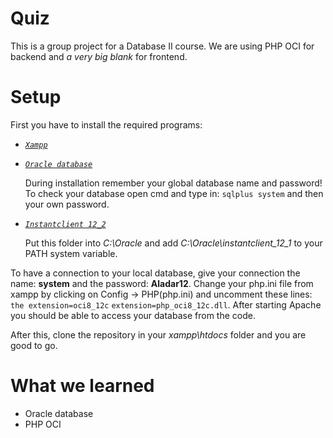 # Quiz
This is a group project for a Database II course. We are using PHP OCI for backend and *a very big blank* for frontend.

# Setup

First you have to install the required programs:

* [*`Xampp`*](https://www.apachefriends.org/hu/index.html)

* [*`Oracle database`*](https://www.oracle.com/technetwork/database/enterprise-edition/downloads/index.html)

  During installation remember your global database name and password! To check your database open cmd and type in: `sqlplus system` and then your own password.

* [*`Instantclient 12_2`*](https://www.oracle.com/technetwork/topics/winx64soft-089540.html)

  Put this folder into *C:\Oracle* and add *C:\Oracle\instantclient_12_1* to your PATH system variable.

To have a connection to your local database, give your connection the name: **system** and the password: **Aladar12**. Change your php.ini file from xampp by clicking on Config ->  PHP(php.ini) and uncomment these lines: `the extension=oci8_12c` `extension=php_oci8_12c.dll`.
After starting Apache you should be able to access your database from the code. 

After this, clone the repository in your *xampp\htdocs* folder and you are good to go.

# What we learned

* Oracle database
* PHP OCI
